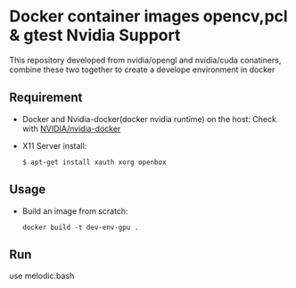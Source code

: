 # Docker container images opencv,pcl & gtest Nvidia Support
This repository developed from nvidia/opengl and nvidia/cuda conatiners, combine these two together to 
create a develope environment in docker


## Requirement
* Docker and Nvidia-docker(docker nvidia runtime) on the host: Check with [NVIDIA/nvidia-docker](https://github.com/NVIDIA/nvidia-docker)
* X11 Server install:

      $ apt-get install xauth xorg openbox

## Usage

- Build an image from scratch:

      docker build -t dev-env-gpu .

## Run
use melodic.bash



